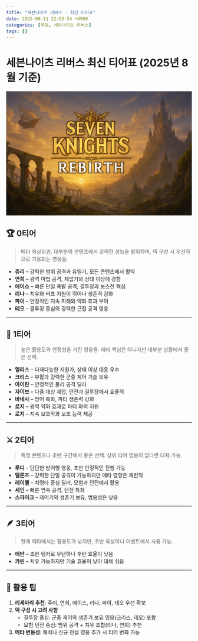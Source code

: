 ```yaml
---
title: "세븐나이츠 리버스 - 최신 티어표"
date: 2025-08-11 22:03:54 +0900
categories: [게임, 세븐나이츠 리버스]
tags: []
---
```


# 세븐나이츠 리버스 최신 티어표 (2025년 8월 기준)

![세븐나이츠](assets/img/seven/1754737251916.png)

## 🏆 0티어
> 메타 최상위권. 대부분의 콘텐츠에서 강력한 성능을 발휘하며, 덱 구성 시 우선적으로 기용되는 영웅들.

- **쥬리** – 강력한 범위 공격과 유틸기, 모든 콘텐츠에서 활약
- **연희** – 광역 마법 공격, 제압기와 상태 이상에 강함
- **에이스** – 빠른 단일 폭발 공격, 결투장과 보스전 핵심
- **리나** – 치유와 버프 지원이 뛰어나 생존력 강화
- **파이** – 안정적인 지속 피해와 약화 효과 부여
- **테오** – 결투장 중심의 강력한 근접 공격 영웅

---

## 💎 1티어
> 높은 활용도와 안정성을 가진 영웅들. 메타 핵심은 아니지만 대부분 상황에서 좋은 선택.

- **앨리스** – 다재다능한 지원가, 상태 이상 대응 우수
- **크리스** – 부활과 강력한 군중 제어 기술 보유
- **아이린** – 안정적인 물리 공격 딜러
- **자이브** – 다중 대상 제압, 던전과 결투장에서 효율적
- **바네사** – 방어 특화, 파티 생존력 강화
- **로지** – 광역 약화 효과로 파티 화력 지원
- **로지** – 지속 보호막과 보조 능력 제공

---

## ⚔ 2티어
> 특정 콘텐츠나 초반 구간에서 좋은 선택. 상위 티어 영웅이 없다면 대체 가능.

- **루디** – 단단한 방어형 영웅, 초반 안정적인 진행 가능
- **델론즈** – 강력한 단일 공격이 가능하지만 메타 영향은 제한적
- **레이첼** – 치명타 중심 딜러, 모험과 던전에서 활용
- **세인** – 빠른 연속 공격, 던전 특화
- **스파이크** – 제어기와 생존기 보유, 범용성은 낮음

---

## 🪶 3티어
> 현재 메타에서는 활용도가 낮지만, 초반 육성이나 이벤트에서 사용 가능.

- **에반** – 초반 탱커로 무난하나 후반 효율이 낮음
- **카린** – 치유 가능하지만 기술 효율이 낮아 대체 쉬움

---

## 📌 활용 팁
1. **리세마라 추천**: 주리, 연희, 에이스, 리나, 파이, 테오 우선 확보
2. **덱 구성 시 고려 사항**  
   - 결투장 중심: 군중 제어와 생존기 보유 영웅(크리스, 테오) 포함  
   - 모험·던전 중심: 범위 공격 + 치유 조합(리나, 연희) 추천
3. **메타 변동성**: 패치나 신규 전설 영웅 추가 시 티어 변화 가능
